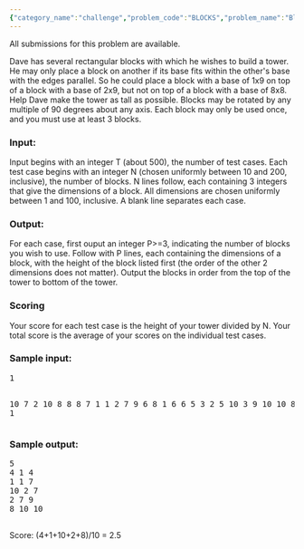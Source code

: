 ```yaml
---
{"category_name":"challenge","problem_code":"BLOCKS","problem_name":"Block Tower","languages_supported":{"0":"C","1":"CPP14","2":"JAVA","3":"PYTH","4":"PYTH 3.5","5":"PYPY","6":"CS2","7":"PAS fpc","8":"PAS gpc","9":"RUBY","10":"PHP","11":"GO","12":"NODEJS","13":"HASK","14":"rust","15":"SCALA","16":"swift","17":"D","18":"PERL","19":"FORT","20":"WSPC","21":"ADA","22":"CAML","23":"ICK","24":"BF","25":"ASM","26":"CLPS","27":"PRLG","28":"ICON","29":"SCM qobi","30":"PIKE","31":"ST","32":"NICE","33":"LUA","34":"BASH","35":"NEM","36":"LISP sbcl","37":"LISP clisp","38":"SCM guile","39":"JS","40":"ERL","41":"kotlin","42":"PERL6","43":"TEXT","44":"SCM chicken","45":"CLOJ","46":"COB","47":"FS"},"max_timelimit":1.33,"source_sizelimit":50000,"problem_author":"pieguy","problem_tester":"anshuman_singh","date_added":"9-06-2010","tags":{"0":"challenge","1":"july10","2":"pieguy"},"editorial_url":"http://discuss.codechef.com/problems/BLOCKS","time":{"view_start_date":1278915452,"submit_start_date":1278915452,"visible_start_date":1278915520,"end_date":1735669800},"is_direct_submittable":false,"layout":"problem"}
---
```

<span class="solution-visible-txt">All submissions for this problem are available.</span><p>Dave has several rectangular blocks with which he wishes to build a tower.  He may only
place a block on another if its base fits within the other's base with the edges parallel. 
So he could place a block with a base of 1x9 on top of a block with a base of 2x9, but not on top of a block
with a base of 8x8.  Help Dave make the tower as tall as
possible.  Blocks may be rotated by any multiple of 90 degrees about any axis.  Each block may only be used once, and you must use at least 3 blocks.</p>

<h3>Input:</h3>
<p>Input begins with an integer T (about 500), the number of test cases.  Each test case
begins with an integer N (chosen uniformly between 10 and 200, inclusive), the number of
blocks.  N lines follow, each containing 3 integers that give the dimensions of a block.
All dimensions are chosen uniformly between 1 and 100, inclusive.  A blank line separates
each case.</p>

<h3>Output:</h3>
<p>For each case, first ouput an integer P&gt;=3, indicating the number of blocks you wish to
use.  Follow with P lines, each containing the dimensions of a block, with the height of
the block listed first (the order of the other 2 dimensions does not matter).  Output
the blocks in order from the top of the tower to bottom of the tower.</p>

<h3>Scoring</h3>
Your score for each test case is the height of your tower divided by N.  Your total score
is the average of your scores on the individual test cases.

<h3>Sample input:</h3>
<pre>1

10
7 2 10
8 8 8
7 1 1
2 7 9
6 8 1
6 6 5
3 2 5
10 3 9
10 10 8
4 4 1</pre>


<h3>Sample output:</h3>
<pre>5
4 1 4
1 1 7
10 2 7
2 7 9
8 10 10

</pre>

<p>Score: (4+1+10+2+8)/10 = 2.5</p>